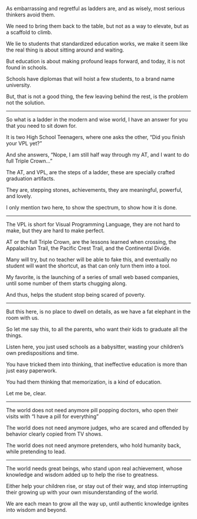 As embarrassing and regretful as ladders are,
and as wisely, most serious thinkers avoid them.

We need to bring them back to the table,
but not as a way to elevate, but as a scaffold to climb.

We lie to students that standardized education works,
we make it seem like the real thing is about sitting around and waiting.

But education is about making profound leaps forward,
and today, it is not found in schools.

Schools have diplomas that will hoist a few students,
to a brand name university.

But, that is not a good thing, the few leaving behind the rest,
is the problem not the solution.

---

So what is a ladder in the modern and wise world,
I have an answer for you that you need to sit down for.

It is two High School Teenagers, where one asks the other,
“Did you finish your VPL yet?”

And she answers, “Nope, I am still half way through my AT,
and I want to do full Triple Crown…”

The AT, and VPL, are the steps of a ladder,
these are specially crafted graduation artifacts.

They are, stepping stones, achievements,
they are meaningful, powerful, and lovely.

I only mention two here, to show the spectrum,
to show how it is done.

---

The VPL is short for Visual Programming Language,
they are not hard to make, but they are hard to make perfect.

AT or the full Triple Crown, are the lessons learned when crossing,
the Appalachian Trail, the Pacific Crest Trail, and the Continental Divide.

Many will try, but no teacher will be able to fake this,
and eventually no student will want the shortcut, as that can only turn them into a tool.

My favorite, is the launching of a series of small web based companies,
until some number of them starts chugging along.

And thus,
helps the student stop being scared of poverty.

---

But this here, is no place to dwell on details,
as we have a fat elephant in the room with us.

So let me say this, to all the parents,
who want their kids to graduate all the things.

Listen here, you just used schools as a babysitter,
wasting your children’s own predispositions and time.

You have tricked them into thinking,
that ineffective education is more than just easy paperwork.

You had them thinking that memorization,
is a kind of education.

Let me be,
clear.

---

The world does not need anymore pill popping doctors,
who open their visits with “I have a pill for everything”

The world does not need anymore judges,
who are scared and offended by behavior clearly copied from TV shows.

The world does not need anymore pretenders,
who hold humanity back, while pretending to lead.

---

The world needs great beings, who stand upon real achievement,
whose knowledge and wisdom added up to help the rise to greatness.

Either help your children rise, or stay out of their way,
and stop interrupting their growing up with your own misunderstanding of the world.

We are each mean to grow all the way up,
until authentic knowledge ignites into wisdom and beyond.
